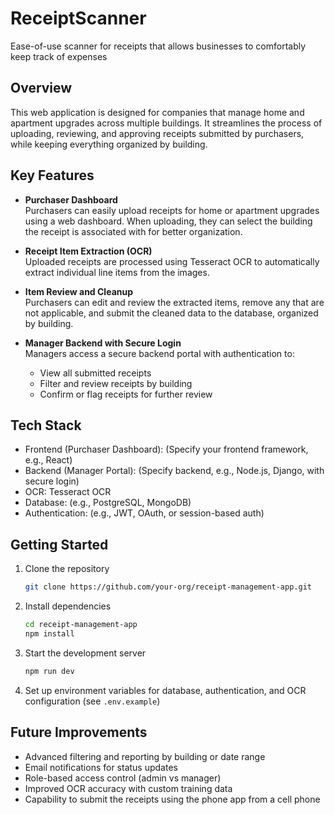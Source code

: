 # ReceiptScanner
Ease-of-use scanner for receipts that allows businesses to comfortably keep track of expenses

## Overview

This web application is designed for companies that manage home and apartment upgrades across multiple buildings. It streamlines the process of uploading, reviewing, and approving receipts submitted by purchasers, while keeping everything organized by building.

## Key Features

- **Purchaser Dashboard**  
  Purchasers can easily upload receipts for home or apartment upgrades using a web dashboard. When uploading, they can select the building the receipt is associated with for better organization. 

- **Receipt Item Extraction (OCR)**  
  Uploaded receipts are processed using Tesseract OCR to automatically extract individual line items from the images.

- **Item Review and Cleanup**  
  Purchasers can edit and review the extracted items, remove any that are not applicable, and submit the cleaned data to the database, organized by building.

- **Manager Backend with Secure Login**  
  Managers access a secure backend portal with authentication to:
  - View all submitted receipts
  - Filter and review receipts by building
  - Confirm or flag receipts for further review

## Tech Stack

- Frontend (Purchaser Dashboard): (Specify your frontend framework, e.g., React)
- Backend (Manager Portal): (Specify backend, e.g., Node.js, Django, with secure login)
- OCR: Tesseract OCR
- Database: (e.g., PostgreSQL, MongoDB)
- Authentication: (e.g., JWT, OAuth, or session-based auth)

## Getting Started

1. Clone the repository  
   ```bash
   git clone https://github.com/your-org/receipt-management-app.git
   ```

2. Install dependencies  
   ```bash
   cd receipt-management-app
   npm install
   ```

3. Start the development server  
   ```bash
   npm run dev
   ```

4. Set up environment variables for database, authentication, and OCR configuration (see `.env.example`)

## Future Improvements

- Advanced filtering and reporting by building or date range
- Email notifications for status updates
- Role-based access control (admin vs manager)
- Improved OCR accuracy with custom training data
- Capability to submit the receipts using the phone app from a cell phone
